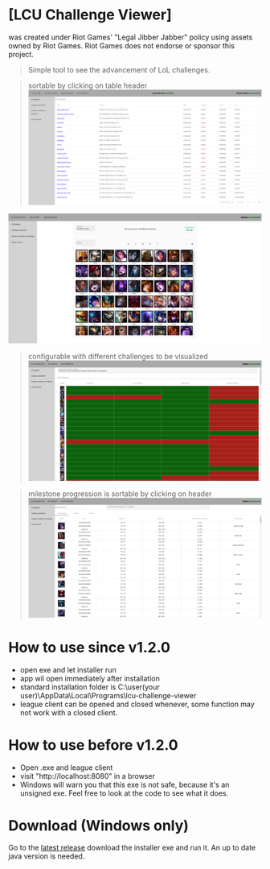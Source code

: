 # [LCU Challenge Viewer]
was created under Riot Games' "Legal Jibber Jabber" policy using assets owned by Riot Games.  Riot Games does not endorse or sponsor this project.


> Simple tool to see the advancement of LoL challenges.

> sortable by clicking on table header
![challenge-view.PNG](all-challenges-overview.png)

![challenge-view.PNG](challenge-view.png)

> configurable with different challenges to be visualized
![champion-view.PNG](champion-view.png)

> milestone progression is sortable by clicking on header
![eternals-view.PNG](eternals-view.png)

# How to use since v1.2.0
* open exe and let installer run
* app wil open immediately after installation
* standard installation folder is C:\user\(your user)\AppData\Local\Programs\lcu-challenge-viewer
* league client can be opened and closed whenever, some function may not work with a closed client.


# How to use before v1.2.0
* Open .exe and league client
* visit "http://localhost:8080" in a browser
* Windows will warn you that this exe is not safe, because it's an unsigned exe. Feel free to look at the code to see what it does.


# Download (Windows only)

Go to the [latest release](https://github.com/Feedmon/LCU-Challenge-Viewer/releases/latest) download the installer exe and run it.
An up to date java version is needed.

